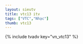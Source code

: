 ```yaml
---
layout: sieutv
title: vtc13 itv
tags: ["VTC","Nhạc"]
thumb: vtc13
---
```

{% include tvadv key="vn_vtc13" %}

